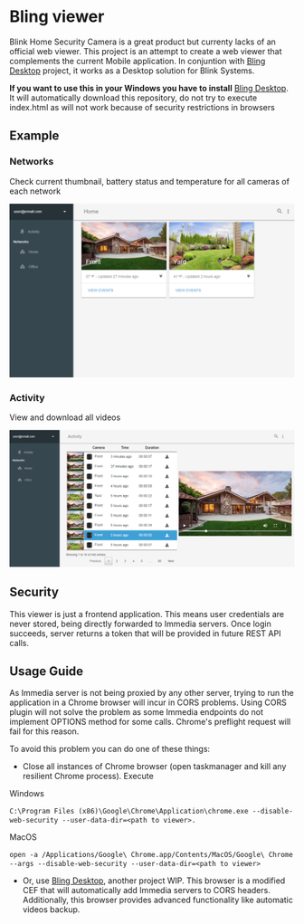 # Bling viewer
Blink Home Security Camera is a great product but currenty lacks of an official web viewer. This project is an attempt to create a web viewer that complements the current Mobile application. In conjuntion with [Bling Desktop](https://github.com/lurume84/bling-desktop) project, it works as a Desktop solution for Blink Systems.

**If you want to use this in your Windows you have to install** [Bling Desktop](https://github.com/lurume84/bling-desktop). It will automatically download this repository, do not try to execute index.html as will not work because of security restrictions in browsers

## Example
### Networks
Check current thumbnail, battery status and temperature for all cameras of each network

![](img/example1.png)
### Activity
View and download all videos

![](img/example2.png)

## Security
This viewer is just a frontend application. This means user credentials are never stored, being directly forwarded to Immedia servers. 
Once login succeeds, server returns a token that will be provided in future REST API calls. 

## Usage Guide
As Immedia server is not being proxied by any other server, trying to run the application in a Chrome browser will incur in CORS problems. 
Using CORS plugin will not solve the problem as some Immedia endpoints do not implement OPTIONS method for some calls. Chrome's preflight request 
will fail for this reason. 

To avoid this problem you can do one of these things:

* Close all instances of Chrome browser (open taskmanager and kill any resilient Chrome process). Execute 

Windows
```
C:\Program Files (x86)\Google\Chrome\Application\chrome.exe --disable-web-security --user-data-dir=<path to viewer>. 
```
MacOS
```
open -a /Applications/Google\ Chrome.app/Contents/MacOS/Google\ Chrome --args --disable-web-security --user-data-dir=<path to viewer>
```

* Or, use [Bling Desktop](https://github.com/lurume84/bling-desktop), another project WIP. This browser is a modified CEF that will automatically add Immedia servers to CORS headers. 
Additionally, this browser provides advanced functionality like automatic videos backup.
